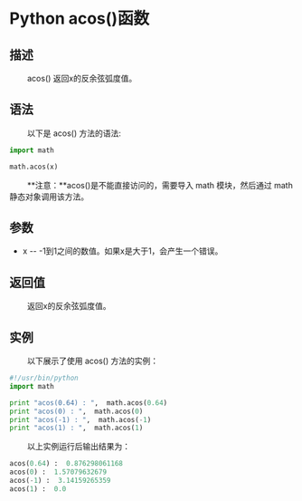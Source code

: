 # Python acos()函数
## 描述
&#160;&#160;&#160;&#160;&#160;&#160;&#160;&#160;acos() 返回x的反余弦弧度值。

## 语法
&#160;&#160;&#160;&#160;&#160;&#160;&#160;&#160;以下是 acos() 方法的语法:

```python
import math

math.acos(x)
```

&#160;&#160;&#160;&#160;&#160;&#160;&#160;&#160;**注意：**acos()是不能直接访问的，需要导入 math 模块，然后通过 math 静态对象调用该方法。

## 参数
- x -- -1到1之间的数值。如果x是大于1，会产生一个错误。

## 返回值
&#160;&#160;&#160;&#160;&#160;&#160;&#160;&#160;返回x的反余弦弧度值。

## 实例
&#160;&#160;&#160;&#160;&#160;&#160;&#160;&#160;以下展示了使用 acos() 方法的实例：

```python
#!/usr/bin/python
import math

print "acos(0.64) : ",  math.acos(0.64)
print "acos(0) : ",  math.acos(0)
print "acos(-1) : ",  math.acos(-1)
print "acos(1) : ",  math.acos(1)
```

&#160;&#160;&#160;&#160;&#160;&#160;&#160;&#160;以上实例运行后输出结果为：

```python
acos(0.64) :  0.876298061168
acos(0) :  1.57079632679
acos(-1) :  3.14159265359
acos(1) :  0.0
```
